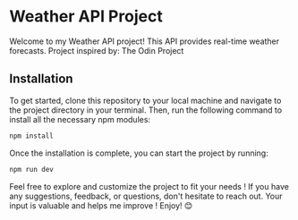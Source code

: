 # Weather API Project

Welcome to my Weather API project! This API provides real-time weather forecasts. 
Project inspired by: The Odin Project 

## Installation

To get started, clone this repository to your local machine and navigate to the project directory in your terminal. Then, run the following command to install all the necessary npm modules:

```bash
npm install
```

Once the installation is complete, you can start the project by running:
```bash
npm run dev
```

Feel free to explore and customize the project to fit your needs !
If you have any suggestions, feedback, or questions, don't hesitate to reach out. Your input is valuable and helps me improve !
Enjoy! 😊


